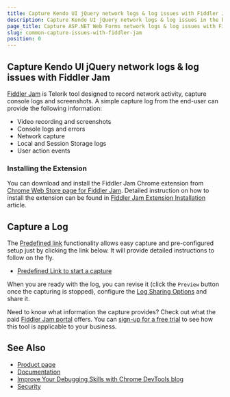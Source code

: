 ```yaml
---
title: Capture Kendo UI jQuery network logs & log issues with Fiddler Jam
description: Capture Kendo UI jQuery network logs & log issues in the browser with Telerik Fiddler Jam extension tool
page_title: Capture ASP.NET Web Forms network logs & log issues with Fiddler Jam
slug: common-capture-issues-with-fiddler-jam
position: 0
---
```


## Capture Kendo UI jQuery network logs & log issues with Fiddler Jam

[Fiddler Jam](https://www.telerik.com/fiddler-jam) is Telerik tool designed to record network activity, capture console logs and screenshots. A simple capture log from the end-user can provide the following information:

- Video recording and screenshots
- Console logs and errors
- Network capture
- Local and Session Storage logs
- User action events


### Installing the Extension

You can download and install the Fiddler Jam Chrome extension from [Chrome Web Store page for Fiddler Jam](https://chrome.google.com/webstore/detail/fiddler-jam/fnkjlegmkbicdodlheligomlfbdblpfj). Detailed instruction on how to install the extension can be found in [Fiddler Jam Extension Installation](https://docs.telerik.com/fiddler-jam/extension/installation) article. 


## Capture a Log

The [Predefined link](https://docs.telerik.com/fiddler-jam/fj-extension/predefined-link) functionality allows easy capture and pre-configured setup just by clicking the link below. It will provide detailed instructions to follow on the fly.

* <a href="https://jam.getfiddler.com/recording-links/3d609aacfa499f82b6d1c468454934927a6920e97cf48a1a55e4032f3e975bdfda6a425e988bf34db18a0df281e67545" target="_blank">Predefined Link to start a capture</a>

When you are ready with the log, you can revise it (click the `Preview` button once the capturing is stopped), configure the [Log Sharing Options](https://docs.telerik.com/fiddler-jam/fj-extension/link-options) and share it. 

Need to know what information the capture provides? Check out what the paid [Fiddler Jam portal](https://docs.telerik.com/fiddler-jam/portal/portal-logs) offers. You can [sign-up for a free trial](https://docs.telerik.com/fiddler-jam/portal/license) to see how this tool is applicable to your business.


## See Also

* [Product page](https://www.telerik.com/fiddler-jam)
* [Documentation](https://docs.telerik.com/fiddler-jam/introduction)
* [Improve Your Debugging Skills with Chrome DevTools blog](https://www.telerik.com/blogs/improve-your-debugging-skills-with-chrome-devtools)
* [Security](https://docs.telerik.com/fiddler-jam/security)
